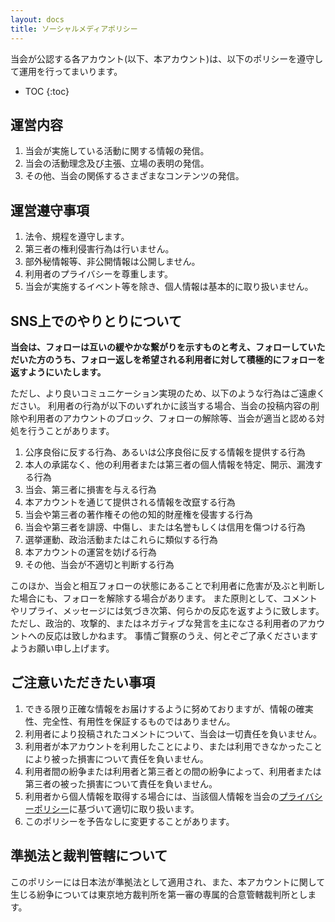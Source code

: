 ```yaml
---
layout: docs
title: ソーシャルメディアポリシー
---
```


当会が公認する各アカウント(以下、本アカウント)は、以下のポリシーを遵守して運用を行ってまいります。

- TOC
{:toc}

## 運営内容
1. 当会が実施している活動に関する情報の発信。
1. 当会の活動理念及び主張、立場の表明の発信。
1. その他、当会の関係するさまざまなコンテンツの発信。

## 運営遵守事項
1. 法令、規程を遵守します。
1. 第三者の権利侵害行為は行いません。
1. 部外秘情報等、非公開情報は公開しません。
1. 利用者のプライバシーを尊重します。
1. 当会が実施するイベント等を除き、個人情報は基本的に取り扱いません。

## SNS上でのやりとりについて

**当会は、フォローは互いの緩やかな繋がりを示すものと考え、フォローしていただいた方のうち、フォロー返しを希望される利用者に対して積極的にフォローを返すようにいたします。**

ただし、より良いコミュニケーション実現のため、以下のような行為はご遠慮ください。
利用者の行為が以下のいずれかに該当する場合、当会の投稿内容の削除や利用者のアカウントのブロック、フォローの解除等、当会が適当と認める対処を行うことがあります。

1. 公序良俗に反する行為、あるいは公序良俗に反する情報を提供する行為
1. 本人の承諾なく、他の利用者または第三者の個人情報を特定、開示、漏洩する行為
1. 当会、第三者に損害を与える行為
1. 本アカウントを通じて提供される情報を改竄する行為
1. 当会や第三者の著作権その他の知的財産権を侵害する行為
1. 当会や第三者を誹謗、中傷し、または名誉もしくは信用を傷つける行為
1. 選挙運動、政治活動またはこれらに類似する行為
1. 本アカウントの運営を妨げる行為
1. その他、当会が不適切と判断する行為

このほか、当会と相互フォローの状態にあることで利用者に危害が及ぶと判断した場合にも、フォローを解除する場合があります。
また原則として、コメントやリプライ、メッセージには気づき次第、何らかの反応を返すように致します。
ただし、政治的、攻撃的、またはネガティブな発言を主になさる利用者のアカウントへの反応は致しかねます。
事情ご賢察のうえ、何とぞご了承くださいますようお願い申し上げます。

## ご注意いただきたい事項
1. できる限り正確な情報をお届けするように努めておりますが、情報の確実性、完全性、有用性を保証するものではありません。
1. 利用者により投稿されたコメントについて、当会は一切責任を負いません。
1. 利用者が本アカウントを利用したことにより、または利用できなかったことにより被った損害について責任を負いません。
1. 利用者間の紛争または利用者と第三者との間の紛争によって、利用者または第三者の被った損害について責任を負いません。
1. 利用者から個人情報を取得する場合には、当該個人情報を当会の[プライバシーポリシー](https://www.kikuzukikai.org/rules/privacy.html)に基づいて適切に取り扱います。
1. このポリシーを予告なしに変更することがあります。

## 準拠法と裁判管轄について
このポリシーには日本法が準拠法として適用され、また、本アカウントに関して生じる紛争については東京地方裁判所を第一審の専属的合意管轄裁判所とします。
